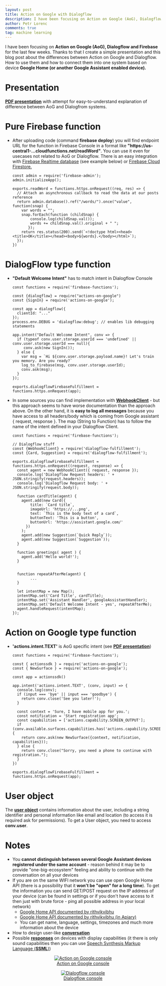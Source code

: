 ```yaml
---
layout: post
title: Action on Google with Dialogflow
description: I have been focusing on Action on Google (AoG), Dialogflow and Firebase for the last few weeks. Thanks to that I create a simple presentation and this blog post about the differences between Action on Google and Dialogflow. How to use them and how to connect them into one system based on device Google Home (or another Google Assistant enabled device).
author: Petr Lorenc
comments: true
tag: machine learning
---
```


I have been focusing on **Action on Google (AoG), Dialogflow and Firebase** for the last few weeks. Thanks to that I create a simple presentation and this blog post about the differences between Action on Google and Dialogflow. How to use them and how to connect them into one system based on device **Google Home (or another Google Assistant enabled device).**

# Presentation

<a href="{{ site.baseurl }}/files/action_on_google_dialogflow.pdf" >**PDF presentation**</a> with attempt for easy-to-understand explanation of difference between AoG and Dialogfrom systems.

# Pure Firebase function

  * After uploading code (command **firebase deploy**) you will find endpoint URL for the function in Firebase Console in a format like **"https://us-central1-...cloudfunctions.net/readWord"**. You can use it even for usecases not related to AoG or Dialogflow. There is an easy integration with <a href="https://firebase.google.com/docs/database/">Firebase Realtime database</a> (see example below) or <a href="https://firebase.google.com/docs/firestore/">Firebase Cloud Firestore.</a>

        const admin = require('firebase-admin');
        admin.initializeApp();

        exports.readWord = functions.https.onRequest((req, res) => {
          // Attach an asynchronous callback to read the data at our posts reference
          return admin.database().ref("/words/").once("value", function(snap) {
            var words = "";
            snap.forEach(function (childSnap) {
                console.log(childSnap.val());
                words += childSnap.val().original + " ";
               });
            return res.status(200).send(`<!doctype html><head><title>OK</title></head><body>${words}.</body></html>`);
          });
        })


# DialogFlow type function
  
  * **"Default Welcome Intent"** has to match intent in Dialogflow Console

        const functions = require('firebase-functions');

        const {dialogflow} = require("actions-on-google")
        const {SignIn} = require('actions-on-google');

        const app = dialogflow({
          clientId: "..."
        });
        process.env.DEBUG = 'dialogflow:debug'; // enables lib debugging statements

        app.intent("Default Welcome Intent", conv => {
          if (typeof conv.user.storage.userId === 'undefined' || conv.user.storage.userId === null){
             conv.ask(new SignIn());
          } else {
            var msg = `Hi ${conv.user.storage.payload.name}! Let's train you memory. Are you ready?`
            log_to_firebase(msg, conv.user.storage.userId);
            conv.ask(msg);
          }
        });

        exports.dialogflowFirebaseFulfillment = functions.https.onRequest(app);

  * In some sources you can find implementation with <a href="https://dialogflow.com/docs/reference/fulfillment-library/webhook-client">**WebhookClient**</a> - but this approach seems to have worse documentation than the approach above. On the other hand, it is **easy to log all messages** because you have access to all headers/body which is coming from Google assistant { request, response }. The map (String to Function) has to follow the name of the intent defined in your Dialogflow Client.


        const functions = require('firebase-functions');

        // Dialogflow stuff
        const {WebhookClient} = require('dialogflow-fulfillment');
        const {Card, Suggestion} = require('dialogflow-fulfillment');

        exports.dialogflowFirebaseFulfillment = functions.https.onRequest((request, response) => {
          const agent = new WebhookClient({ request, response });
          console.log('Dialogflow Request headers: ' + JSON.stringify(request.headers));
          console.log('Dialogflow Request body: ' + JSON.stringify(request.body));

          function cardTitle(agent) {
            agent.add(new Card({
                title: `Card title`,
                imageUrl: 'https://...png',
                text: `This is the body text of a card`,
                buttonText: 'This is a button',
                buttonUrl: 'https://assistant.google.com/'
              })
            );
            agent.add(new Suggestion(`Quick Reply`));
            agent.add(new Suggestion(`Suggestion`));
          }

          function greetings( agent ) {
            agent.add('Hello world!'); 
          }


          function repeatAfterMe(agent) {
                ...
          }

          let intentMap = new Map();
          intentMap.set('Card Title', cardTitle);
          intentMap.set('Assistant Handler', googleAssistantHandler);
          intentMap.set('Default Welcome Intent - yes', repeatAfterMe);
          agent.handleRequest(intentMap);
        });


# Action on Google type function

  * **'actions.intent.TEXT'** is AoG specific intent (see <a href="{{ site.baseurl }}/files/action_on_google_dialogflow.pdf" >**PDF presentation**</a>)


        const functions = require('firebase-functions');

        const { actionssdk } = require('actions-on-google');
        const { NewSurface } = require('actions-on-google');

        const app = actionssdk()

        app.intent('actions.intent.TEXT', (conv, input) => {
          console.log(conv);
          if (input === 'bye' || input === 'goodbye') {
            return conv.close('See you later!');
          }

          const context = 'Sure, I have mobile app for you.';
          const notification = 'Start registration app';
          const capabilities = ['actions.capability.SCREEN_OUTPUT'];
          if (conv.available.surfaces.capabilities.has('actions.capability.SCREEN_OUTPUT')) {
            return conv.ask(new NewSurface({context, notification, capabilities}));
          } else {
            return conv.close("Sorry, you need a phone to continue with registration.");
          }
        })

        exports.dialogflowFirebaseFulfillment = functions.https.onRequest(app);

# User object

The <a href="https://actions-on-google.github.io/actions-on-google-nodejs/classes/conversation.user.html" >**user object**</a> contains information about the user, including a string identifier and personal information like email and location (to access it is required ask for permissions). To get a User object, you need to access **conv.user**.

# Notes

 * You **cannot distinguish between several Google Assistant devices registered under the same account** - reason behind it may be to provide "one-big-ecosystem" feeling and ability to continue with the conversation on all your devices
 * If you are on the same WIFI network you can use open Google Home API (there is a possibility that it **won't be "open" for a long time**). To get the information you can send GET/POST request on the IP address of your device (can be found in settings or if you don't have access to it then just with brute force - ping all possible address in your local network)
   * <a href="https://rithvikvibhu.github.io/GHLocalApi/">Google Home API documented by rithvikvibhu</a>
   * <a href="https://ghlocalapi.docs.apiary.io/#reference/assistant-tasks/get-alarms-and-timers">Google Home API documented by rithvikvibhu (in Apiary)</a>
   * You can get name, language, settings, timezones and much more information about the device
 * How to design user-like <a href="https://designguidelines.withgoogle.com/conversation/conversation-design/welcome.html">**conversation**</a>
 * Possible <a href="https://developers.google.com/actions/assistant/responses#basic_card">**responses**</a> on devices with display capabilities (it there is only sound capabilities then you can use <a href="https://developers.google.com/actions/reference/ssml">Speech Synthesis Markup Language (**SSML**)</a>)

<figure class="image" align="middle">
  <a href="{{ site.baseurl }}/images/actionongoogle/01.png" data-lightbox="Action on Google console" data-title="Action on Google console" data-lightbox="roadtrip">
    <img src="{{ site.baseurl }}/images/actionongoogle/01.png" alt="Action on Google console" title="Action on Google console"/>
  <figcaption>Action on Google console</figcaption>
  </a>
</figure>

<figure class="image" align="middle">
  <a href="{{ site.baseurl }}/images/actionongoogle/02.png" data-lightbox="Dialogflow console" data-title="Dialogflow console" data-lightbox="roadtrip">
    <img src="{{ site.baseurl }}/images/actionongoogle/02.png" alt="Dialogflow console" title="Dialogflow console"/>
  <figcaption>Dialogflow console</figcaption>
  </a>
</figure>






















